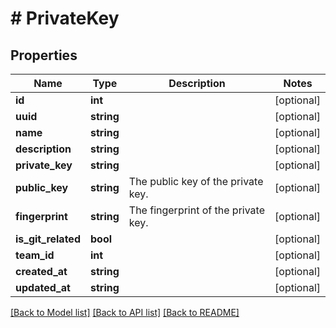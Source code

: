 # # PrivateKey

## Properties

Name | Type | Description | Notes
------------ | ------------- | ------------- | -------------
**id** | **int** |  | [optional]
**uuid** | **string** |  | [optional]
**name** | **string** |  | [optional]
**description** | **string** |  | [optional]
**private_key** | **string** |  | [optional]
**public_key** | **string** | The public key of the private key. | [optional]
**fingerprint** | **string** | The fingerprint of the private key. | [optional]
**is_git_related** | **bool** |  | [optional]
**team_id** | **int** |  | [optional]
**created_at** | **string** |  | [optional]
**updated_at** | **string** |  | [optional]

[[Back to Model list]](../../README.md#models) [[Back to API list]](../../README.md#endpoints) [[Back to README]](../../README.md)
